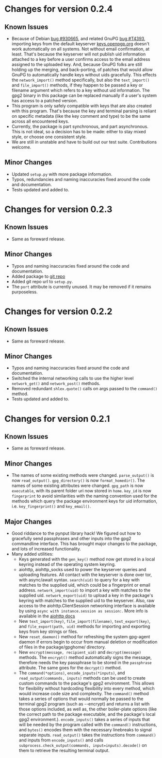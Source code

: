 # Changes for version 0.2.4
## Known Issues
- Because of Debian [bug #930665](https://bugs.debian.org/cgi-bin/bugreport.cgi?bug=930665), and related GnuPG [bug #T4393](https://dev.gnupg.org/T4393), importing keys from the default keyserver [keys.openpgp.org](https://keys.openpgp.org/) doesn't work automatically on all systems. Not without email confirmation, at least. That's because the keyserver will not publish uid information attached to a key before a user confirms access to the email address assigned to the uploaded key. And, because GnuPG folks are still holding up the merging, and back-porting, of patches that would allow GnuPG to automatically handle keys without uids gracefully. This effects the `network_import()` method specifically, but also the `text_import()` and `file_import()` methods, if they happen to be passed a key or filename argument which refers to a key without uid information. The gpg2 binary in this package can be replaced manually if a user's system has access to a patched version.
- This program is only safely compatible with keys that are also created with this program. That's because the key and terminal parsing is reliant on specific metadata (like the key comment and type) to be the same across all encountered keys.
- Currently, the package is part synchronous, and part asynchronous. This is not ideal, so a decision has to be made: either to stay mixed style, or choose one consistent style.
- We are still in unstable and have to build out our test suite. Contributions welcome.
## Minor Changes
- Updated `setup.py` with more package information.
- Typos, redundancies and naming inaccuracies fixed around the code and documentation.
- Tests updated and added to.


# Changes for version 0.2.3
## Known Issues
- Same as foreward release.
## Minor Changes
- Typos and naming inaccuracies fixed around the code and documentation.
- Added package to [git repo](https://github.com/rmlibre/tiny_gnupg.git)
- Added git repo url to `setup.py`.
- The `port` attribute is currently unused. It may be removed if it remains purposeless.


# Changes for version 0.2.2
## Known Issues
- Same as foreward release.
## Minor Changes
- Typos and naming inaccuracies fixed around the code and documentation.
- Switched the internal networking calls to use the higher level `network_get()` and `network_post()` methods.
- Removed redundant `shlex.quote()` calls on args passed to the `command()` method.
- Tests updated and added to.


# Changes for version 0.2.1
## Known Issues
- Same as foreward release.
## Minor Changes
- The names of some existing methods were changed. `parse_output()` is now `read_output()`. `gpg_directory()` is now `format_homedir()`. The names of some existing attributes were changed. `gpg_path` is now `executable`, with its parent folder uri now stored in `home`. `key_id` is now `fingerprint` to avoid similarities with the naming convention used for the methods which query the package environment keys for uid information, i.e. `key_fingerprint()` and `key_email()`.
## Major Changes
- Good riddance to the pynput library hack! We figured out how to gracefully send passphrases and other inputs into the gpg2 commandline interface. This has brought major changes to the package, and lots of increased functionality.
- Many added utilities:
    - Keys generated with the `gen_key()` method now get stored in a local keyring instead of the operating system keyring.
    - aiohttp, aiohttp_socks used to power the keyserver queries and uploading features. All contact with the keyserver is done over tor, with async/await syntax. `search(uid)` to query for a key with matches to the supplied uid, which could be a fingerprint or email address. `network_import(uid)` to import a key with matches to the supplied uid. `network_export(uid)` to upload a key in the package's keyring with matches to the supplied uid to the keyserver. Also, raw access to the aiohttp.ClientSession networking interface is available by using `async with instance.session as session:`. More info is available in the [aiohttp docs](https://docs.aiohttp.org/en/stable/client_advanced.html#client-session)
    - New `text_import(key)`, `file_import(filename)`, `text_export(key)`, and `file_export(path, uid)` methods for importing and exporting keys from key strings or files.
    - New `reset_daemon()` method for refreshing the system gpg-agent daemon if errors begin to occur from manual deletion or modification of files in the package/gpghome/ directory.
    - New `encrypt(message, recipient_uid)` and `decrypt(message)` methods. The `encrypt()` method automatically signs the message, therefore needs the key passphrase to be stored in the `passphrase` attribute. The same goes for the `decrypt()` method.
    - The `command(*options)`, `encode_inputs(*inputs)`, and `read_output(commands, inputs)` methods can be used to create custom commands to the package's gpg2 environment. This allows for flexibility without hardcoding flexibility into every method, which would increase code size and complexity. The `command()` method takes a series of options that would normally be passed to the terminal gpg2 program (such as --encrypt) and returns a list with those options included, as well as, the other boiler-plate options (like the correct path to the package executable, and the package's local gpg2 environment.). `encode_inputs()` takes a series of inputs that will be needed by the program called with the `command()` instructions, and `bytes()` encodes them with the necessary linebreaks to signal separate inputs. `read_output()` takes the instructions from `command()` and inputs from `encode_inputs()` and calls `subprocess.check_output(commands, input=inputs).decode()` on them to retrieve the resulting terminal output.
